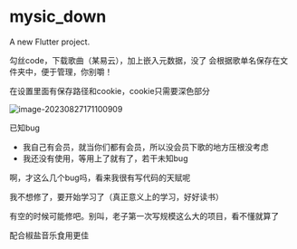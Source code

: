 # mysic_down

A new Flutter project.

勾丝code，下载歌曲（某易云），加上嵌入元数据，没了
会根据歌单名保存在文件夹中，便于管理，你别嚼！

在设置里面有保存路径和cookie，cookie只需要深色部分

![image-20230827171100909](https://s1.imagehub.cc/images/2023/08/27/image-20230827171050755.png)

已知bug

- 我自己有会员，就当你们都有会员，所以没会员下歌的地方压根没考虑
- 我还没有使用，等用上了就有了，若干未知bug

啊，才这么几个bug吗，看来我很有写代码的天赋呢

我不想修了，要开始学习了（真正意义上的学习，好好读书）

有空的时候可能修吧。别叫，老子第一次写规模这么大的项目，看不懂就算了

配合椒盐音乐食用更佳

